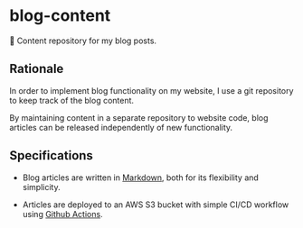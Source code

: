# blog-content
📃 Content repository for my blog posts.

## Rationale

In order to implement blog functionality on my website, I use a git repository to keep track of the blog content.

By maintaining content in a separate repository to website code, blog articles can be released independently of new functionality.

## Specifications

* Blog articles are written in [Markdown](https://en.wikipedia.org/wiki/Markdown), both for its flexibility and simplicity.

* Articles are deployed to an AWS S3 bucket with simple CI/CD workflow using [Github Actions](https://github.com/features/actions).
